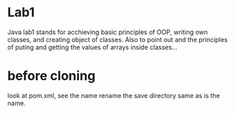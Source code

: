 # Lab1
Java lab1 stands for acchieving basic principles of OOP, writing own classes,
and creating object of classes. Also to point out and the principles of puting and getting the values of arrays inside classes…

# before cloning
look at pom.xml, see the <artifactId>name</artifactId> 
rename the save directory same as is the <artifactId> name.
